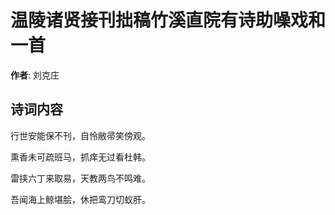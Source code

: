 # 温陵诸贤接刊拙稿竹溪直院有诗助噪戏和一首

**作者**: 刘克庄

## 诗词内容

行世安能保不刊，自怜敝帚笑傍观。

熏香未可疏班马，抓痒无过看杜韩。

雷挟六丁来取易，天教两鸟不鸣难。

吾闻海上鲸堪脍，休把鸾刀切蚁肝。

